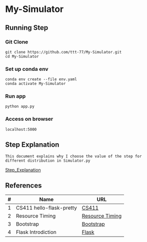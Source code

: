 # My-Simulator
## Running Step
### Git Clone  
```
git clone https://github.com/ttt-77/My-Simulator.git 
cd My-Simulator
```    
### Set up conda env
```
conda env create --file env.yaml 
conda activate My-Simulator
```
### Run app
```
python app.py
```
### Access on browser
```
localhost:5000
```
## Step Explanation
```
This document explains why I choose the value of the step for different distribution in Simulator.py
``` 
[Step_Explanation](/Step_Explanation.pdf)
## References
|#|Name|URL|
|---|----|-----|  
|1|CS411 hello-flask-pretty|[CS411](https://github.com/uiuc-fa21-cs411/hello-world/tree/main/oct12-snippets/hello-flask-pretty)|
|2|Resource Timing|[Resource Timing](https://web.dev/custom-metrics/?utm_source=devtools#server-timing-api)|
|3|Bootstrap|[Bootstrap](https://getbootstrap.com/docs/4.0/layout/grid/)|
|4|Flask Introdiction|[Flask](https://read.helloflask.com/)|
